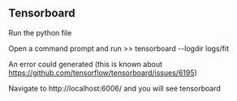 ## Tensorboard

Run the python file

Open a command prompt and run >> tensorboard --logdir logs/fit

An error could generated (this is known about https://github.com/tensorflow/tensorboard/issues/6195)

Navigate to http://localhost:6006/ and you will see tensorboard
